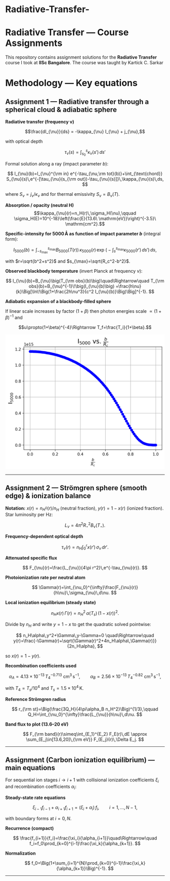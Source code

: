 # Radiative-Transfer-
# Radiative Transfer — Course Assignments

This repository contains assignment solutions for the **Radiative Transfer** course I took at **IISc Bangalore**.
The course was taught by Kartick C. Sarkar

# Methodology — Key equations 

## Assignment 1 — Radiative transfer through a spherical cloud & adiabatic sphere

**Radiative transfer (frequency ν)**  

$$\frac{dI_{\nu}}{ds} = -\kappa_{\nu} I_{\nu} + j_{\nu},$$

with optical depth

$$\tau_{\nu}(s)=\int_{s_0}^{s}\kappa_{\nu}(s')\,ds'$$

Formal solution along a ray (impact parameter $b$):

$$
I_{\nu}(b)=I_{\nu}^{\rm in} e^{-\tau_{\nu,\rm tot}(b)}+\int_{\text{chord}} S_{\nu}(s)\,e^{-[\tau_{\nu}(s_{\rm out})-\tau_{\nu}(s)]}\,\kappa_{\nu}(s)\,ds,
$$

where $S_{\nu}=j_{\nu}/\kappa_{\nu}$ and for thermal emissivity $S_{\nu}=B_{\nu}(T)$.

**Absorption / opacity (neutral H)**  
$$\kappa_{\nu}(r)=n_H(r)\,\sigma_H(\nu),\qquad \sigma_H(E)=10^{-18}\left(\frac{E}{13.6\ \mathrm{eV}}\right)^{-3.5}\ \mathrm{cm^2}.$$

**Specific-intensity for 5000 Å as function of impact parameter $b$** (integral form):

$$
I_{5000}(b)=\int_{-s_{\max}}^{s_{\max}} B_{5000}(T(r))\,\kappa_{5000}(r)\,\exp\!\Big(-\int_{s}^{s_{\max}}\kappa_{5000}(r')\,ds'\Big)\,ds,
$$

with $r=\sqrt{b^2+s^2}$ and $s_{\max}=\sqrt{R_c^2-b^2}$.

**Observed blackbody temperature** (invert Planck at frequency $\nu$):

$$
I_{\nu}(b)=B_{\nu}\big(T_{\rm obs}(b)\big)\quad\Rightarrow\quad
T_{\rm obs}(b)=B_{\nu}^{-1}\!\big(I_{\nu}(b)\big)
=\frac{h\nu}{k}\Big[\ln\!\Big(1+\frac{2h\nu^3}{c^2 I_{\nu}(b)}\Big)\Big]^{-1}.
$$

**Adiabatic expansion of a blackbody-filled sphere**  

If linear scale increases by factor $(1+\beta)$ then photon energies scale $\propto(1+\beta)^{-1}$ and

$$u\propto(1+\beta)^{-4}\Rightarrow T_f=\frac{T_i}{1+\beta}.$$

![Intensity variation](Intensity_variation.png)

---

## Assignment 2 — Strömgren sphere (smooth edge) & ionization balance

**Notation:** $x(r)=n_{H^0}(r)/n_H$ (neutral fraction), $y(r)=1-x(r)$ (ionized fraction). Star luminosity per Hz:

$$L_{\nu}=4\pi^2 R_\star^2 B_{\nu}(T_\star).$$

**Frequency-dependent optical depth**

$$
\tau_{\nu}(r)=n_H\int_0^{r} x(r')\,\sigma_{\nu}\,dr'.
$$

**Attenuated specific flux**

$$
F_{\nu}(r)=\frac{L_{\nu}}{4\pi r^2}\,e^{-\tau_{\nu}(r)}.
$$

**Photoionization rate per neutral atom**

$$
\Gamma(r)=\int_{\nu_0}^{\infty}\frac{F_{\nu}(r)}{h\nu}\,\sigma_{\nu}\,d\nu.
$$

**Local ionization equilibrium (steady state)**

$$
n_H x(r)\,\Gamma(r)=n_H^2\,\alpha(T_s)\,(1-x(r))^2.
$$

Divide by $n_H$ and write $y=1-x$ to get the quadratic solved pointwise:

$$
n_H\alpha\,y^2+\Gamma\,y-\Gamma=0
\quad\Rightarrow\quad
y(r)=\frac{-\Gamma(r)+\sqrt{\Gamma(r)^2+4n_H\alpha\,\Gamma(r)}}{2n_H\alpha},
$$

so $x(r)=1-y(r)$.

**Recombination coefficients used**

$$
\alpha_A=4.13\times10^{-13}\,T_4^{-0.713}\ \mathrm{cm^3\,s^{-1}},\qquad
\alpha_B=2.56\times10^{-13}\,T_4^{-0.82}\ \mathrm{cm^3\,s^{-1}},
$$

with $T_4=T_s/10^4$ and $T_s=1.5\times10^4\,$K.

**Reference Strömgren radius**

$$
r_{\rm st}=\Big(\frac{3Q_H}{4\pi\alpha_B n_H^2}\Big)^{1/3},\qquad
Q_H=\int_{\nu_0}^{\infty}\frac{L_{\nu}}{h\nu}\,d\nu.
$$

**Band flux to plot (13.6–20 eV)**

$$
F_{\rm band}(r)\simeq\int_{E_1}^{E_2} F_E(r)\,dE \approx \sum_{E_j\in[13.6,20]\,{\rm eV}} F_{E_j}(r)\,\Delta E_j.
$$

---

## Assignment (Carbon ionization equilibrium) — main equations

For sequential ion stages $i\to i+1$ with collisional ionization coefficients $\xi_i$ and recombination coefficients $\alpha_i$:

**Steady-state rate equations**

$$
\xi_{i-1} f_{i-1} + \alpha_{i+1} f_{i+1} = (\xi_i+\alpha_i)\,f_i,\qquad i=1,\dots,N-1,
$$

with boundary forms at $i=0,N$.

**Recurrence (compact)**

$$
\frac{f_{i+1}}{f_i}=\frac{\xi_i}{\alpha_{i+1}}\quad\Rightarrow\quad
f_i=f_0\prod_{k=0}^{i-1}\frac{\xi_k}{\alpha_{k+1}}.
$$

**Normalization**

$$
f_0=\Big(1+\sum_{i=1}^{N}\prod_{k=0}^{i-1}\frac{\xi_k}{\alpha_{k+1}}\Big)^{-1}.
$$




---




    
